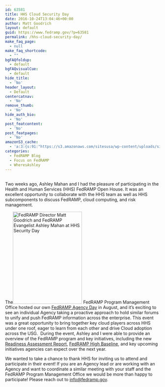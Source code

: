 ```yaml
---
id: 63581
title: HHS Cloud Security Day
date: 2016-10-24T13:04:46+00:00
author: Matt Goodrich
layout: default
guid: https://www.fedramp.gov/?p=63581
permalink: /hhs-cloud-security-day/
make_faq_page:
  - null
make_faq_shortcode:
  - ""
bgFAQfoldup:
  - default
bgFAQvisualCue:
  - default
hide_title:
  - 'No'
header_layout:
  - Default
centercatnav:
  - 'No'
remove_thumb:
  - 'No'
hide_auth_bio:
  - 'No'
post_featcontent:
  - 'No'
post_featpages:
  - 'No'
amazonS3_cache:
  - 'a:3:{s:91:"https://s3.amazonaws.com/sitesusa/wp-content/uploads/sites/482/2016/10/HHS-Security-Day.png";i:63591;s:99:"https://s3.amazonaws.com/sitesusa/wp-content/uploads/sites/482/2016/10/HHS-Security-Day-225x300.png";i:63591;s:100:"https://s3.amazonaws.com/sitesusa/wp-content/uploads/sites/482/2016/10/HHS-Security-Day-768x1024.png";i:63591;}'
categories:
  - FedRAMP Blog
  - Focus on FedRAMP
  - WheresAshley
---
```

<br /> Two weeks ago, Ashley Mahan and I had the pleasure of participating in the Health and Human Services (HHS) FedRAMP Open House. It was an excellent opportunity to collaborate with the HHS team as well as HHS subcomponents to discuss FedRAMP, cloud computing, and risk management. 

The<img class="wp-image-63591 size-medium alignright" src="https://s3.amazonaws.com/sitesusa/wp-content/uploads/sites/482/2016/10/HHS-Security-Day-225x300.png" alt="FedRAMP Director Matt Goodrich and FedRAMP Evangelist Ashley Mahan at HHS Security Day" width="225" height="300" srcset="https://s3.amazonaws.com/sitesusa/wp-content/uploads/sites/482/2016/10/HHS-Security-Day-225x300.png 225w, https://s3.amazonaws.com/sitesusa/wp-content/uploads/sites/482/2016/10/HHS-Security-Day-768x1024.png 768w, https://s3.amazonaws.com/sitesusa/wp-content/uploads/sites/482/2016/10/HHS-Security-Day.png 1536w" sizes="(max-width: 225px) 100vw, 225px" /> FedRAMP Program Management Office hosted our own [FedRAMP Agency Day](https://www.fedramp.gov/first-fedramp-agency-roundtable/) in August, and it’s exciting to see an individual Agency taking a proactive approach to hold similar forums to unify and push FedRAMP information across the enterprise. This event was a great opportunity to bring together key cloud players across HHS under one roof, eager to learn from each other and drive Cloud adoption across the USG.  During the event, Ashley and I were able to provide an overview of the FedRAMP program and key initiatives, including the new [Readiness Assessment Report](https://www.fedramp.gov/the-next-step-in-getting-vendors-into-fedramp/), [FedRAMP High Baseline](https://www.fedramp.gov/fedramp-releases-high-baseline/), and key upcoming initiatives agencies can expect over the next year. 

We wanted to take a chance to thank HHS for inviting us to attend and participate in their event! If you are an Agency lead or are working with an Agency and want to coordinate a similar meeting with your staff and the FedRAMP Program Management Office we would be more than happy to participate! Please reach out to [info@fedramp.gov](mailto:info@fedramp.gov).